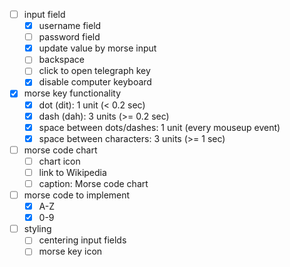 - [ ] input field
  - [x] username field
  - [ ] password field
  - [x] update value by morse input
  - [ ] backspace
  - [ ] click to open telegraph key
  - [x] disable computer keyboard

- [x] morse key functionality
  - [x] dot (dit): 1 unit (< 0.2 sec)
  - [x] dash (dah): 3 units (>= 0.2 sec)
  - [x] space between dots/dashes: 1 unit (every mouseup event)
  - [x] space between characters: 3 units (>= 1 sec)

- [ ] morse code chart
  - [ ] chart icon
  - [ ] link to Wikipedia
  - [ ] caption: Morse code chart

- [ ] morse code to implement
  - [x] A-Z
  - [x] 0-9

- [ ] styling
  - [ ] centering input fields
  - [ ] morse key icon